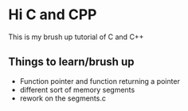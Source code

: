 # Hi C and CPP
This is my brush up tutorial of C and C++

## Things to learn/brush up
- Function pointer and function returning a pointer
- different sort of memory segments
- rework on the segments.c
